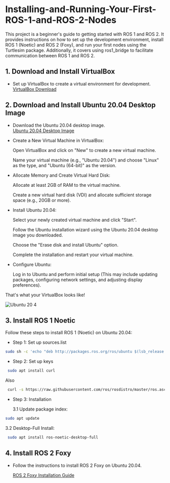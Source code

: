 # Installing-and-Running-Your-First-ROS-1-and-ROS-2-Nodes
This project is a beginner's guide to getting started with ROS 1 and ROS 2. It provides instructions on how to set up the development environment, install ROS 1 (Noetic) and ROS 2 (Foxy), and run your first nodes using the Turtlesim package. Additionally, it covers using ros1_bridge to facilitate communication between ROS 1 and ROS 2.

## **1. Download and Install VirtualBox**
- Set up VirtualBox to create a virtual environment for development.  
[VirtualBox Download](https://www.virtualbox.org/wiki/Downloads)

## **2. Download and Install Ubuntu 20.04 Desktop Image**
- Download the Ubuntu 20.04 desktop image.  
[Ubuntu 20.04 Desktop Image](https://releases.ubuntu.com/20.04/)

- Create a New Virtual Machine in VirtualBox:
  
  Open VirtualBox and click on "New" to create a new virtual machine.
  
  Name your virtual machine (e.g., "Ubuntu 20.04") and choose "Linux" as the type, and "Ubuntu (64-bit)" as the version.

- Allocate Memory and Create Virtual Hard Disk:

  Allocate at least 2GB of RAM to the virtual machine.

  Create a new virtual hard disk (VDI) and allocate sufficient storage space (e.g., 20GB or more).

- Install Ubuntu 20.04:

  Select your newly created virtual machine and click "Start".

  Follow the Ubuntu installation wizard using the Ubuntu 20.04 desktop image you downloaded.

  Choose the "Erase disk and install Ubuntu" option.

  Complete the installation and restart your virtual machine.

- Configure Ubuntu:

  Log in to Ubuntu and perform initial setup (This may include updating packages, configuring network settings, and adjusting display preferences).

That's what your VirtualBox looks like!


  ![Ubuntu 20 4](https://github.com/justRuba/Installing-and-Running-Your-First-ROS-1-and-ROS-2-Nodes/assets/134620937/90858fd5-7a1e-44c4-a286-5a8c9f221ba2)


## **3. Install ROS 1 Noetic**

Follow these steps to install ROS 1 (Noetic) on Ubuntu 20.04:

- Step 1: Set up sources.list
 
```bash
sudo sh -c 'echo "deb http://packages.ros.org/ros/ubuntu $(lsb_release -sc) main" > /etc/apt/sources.list.d/ros-latest.list'
```

- Step 2: Set up keys

```bash
 sudo apt install curl
```
Also 

```bash
 curl -s https://raw.githubusercontent.com/ros/rosdistro/master/ros.asc | sudo apt-key add -
```

- Step 3: Installation
  
  3.1 Update package index:
  
```bash
sudo apt update
```
  3.2 Desktop-Full Install:

```bash
 sudo apt install ros-noetic-desktop-full
```
  

## **4. Install ROS 2 Foxy**

- Follow the instructions to install ROS 2 Foxy on Ubuntu 20.04.

   [ROS 2 Foxy Installation Guide](https://rulshi.blogspot.com/2022/09/how-to-install-ros2-in-ubuntu-20.html)
